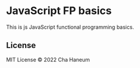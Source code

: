 # JavaScript FP basics
This is js JavaScript functional programming basics.

## License
MIT License &copy; 2022 Cha Haneum